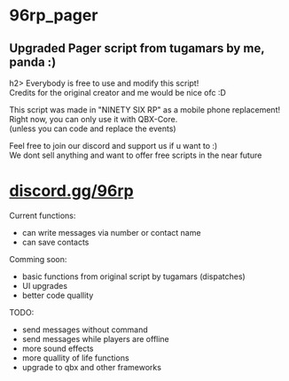 # 96rp_pager
<h2>Upgraded Pager script from tugamars by me, panda :)</h2>h2>
Everybody is free to use and modify this script!<br>
Credits for the original creator and me would be nice ofc :D<br>

This script was made in "NINETY SIX RP" as a mobile phone replacement!<br>
Right now, you can only use it with QBX-Core.<br>
(unless you can code and replace the events)<br>

Feel free to join our discord and support us if u want to :)<br>
We dont sell anything and want to offer free scripts in the near future<br>
<h1><a href="discord.gg/96rp">discord.gg/96rp</a></h1>

Current functions:
- can write messages via number or contact name
- can save contacts

Comming soon:
- basic functions from original script by tugamars (dispatches)
- UI upgrades
- better code quallity
   

TODO:
- send messages without command
- send messages while players are offline
- more sound effects
- more quallity of life functions
- upgrade to qbx and other frameworks
